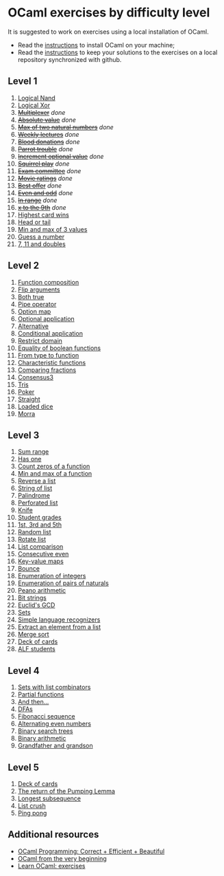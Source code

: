 # OCaml exercises by difficulty level

It is suggested to work on exercises using a local installation of OCaml. 
- Read the [instructions](tutorials/install-ocaml.md) to install OCaml on your machine;
- Read the [instructions](tutorials/setup-git.md) to keep your solutions to the exercises on a local repository synchronized with github.

## Level 1

1. [Logical Nand](level-1/nand/README.md)
1. [Logical Xor](level-1/xor/README.md)
1. <s>[Multiplexer](level-1/mux/README.md)</s> _done_
1. <s>[Absolute value](level-1/absolute-value/README.md)</s> _done_
1. <s>[Max of two natural numbers](level-1/maxnat/README.md)</s> _done_
1. <s>[Weekly lectures](level-1/weekly-lectures/README.md)</s> _done_
1. <s>[Blood donations](level-1/blood-donations/README.md)</s> _done_
1. <s>[Parrot trouble](level-1/parrot-trouble/README.md)</s> _done_
1. <s>[Increment optional value](level-1/increment-option/README.md)</s> _done_
1. <s>[Squirrel play](level-1/squirrel-play/README.md)</s> _done_
1. <s>[Exam committee](level-1/exam-committee/README.md)</s> _done_
1. <s>[Movie ratings](level-1/movie-ratings/README.md)</s> _done_
1. <s>[Best offer](level-1/best-offer/README.md)</s> _done_
1. <s>[Even and odd](level-1/even-odd/README.md)</s> _done_
1. <s>[In range](level-1/in-range/README.md)</s> _done_
1. <s>[x to the 9th](level-1/exp9/README.md)</s> _done_
1. [Highest card wins](level-1/highest-card-wins/README.md)
1. [Head or tail](level-1/head-or-tail/README.md)
1. [Min and max of 3 values](level-1/minmax3/README.md)
1. [Guess a number](level-1/guess5/README.md)
1. [7, 11 and doubles](level-1/7-11-doubles/README.md)

## Level 2

1. [Function composition](level-2/compose/README.md)
1. [Flip arguments](level-2/flip-curry/README.md)
1. [Both true](level-2/both-true/README.md)
1. [Pipe operator](level-2/pipeline/README.md)
1. [Option map](level-2/option-map/README.md)
1. [Optional application](level-2/option-seq/README.md)
1. [Alternative](level-2/alternative/README.md)
1. [Conditional application](level-2/apply-if/README.md)
1. [Restrict domain](level-2/restrict-dom/README.md)
1. [Equality of boolean functions](level-2/eqboolbool/README.md)
1. [From type to function](level-2/fun-of-type/README.md)
1. [Characteristic functions](level-2/characteristic-fun/README.md)
1. [Comparing fractions](level-2/fractions/README.md)
1. [Consensus3](level-2/consensus3/README.md)
1. [Tris](level-2/tris/README.md)
1. [Poker](level-2/poker/README.md)
1. [Straight](level-2/straight/README.md)
1. [Loaded dice](level-2/loaded-dice/README.md)
1. [Morra](level-2/morra/README.md)

## Level 3

1. [Sum range](level-3/sumrange/README.md)
1. [Has one](level-3/has-one/README.md)
1. [Count zeros of a function](level-3/countzero/README.md)
1. [Min and max of a function](level-3/minmaxfun/README.md)
1. [Reverse a list](level-3/rev-list/README.md)
1. [String of list](level-3/string-of-list/README.md)
1. [Palindrome](level-3/palindrome/README.md)
1. [Perforated list](level-3/perforated/README.md)
1. [Knife](level-3/knife/README.md)
1. [Student grades](level-3/cumlaude/README.md)
1. [1st, 3rd and 5th](level-3/first-third-fifth/README.md)
1. [Random list](level-3/rnd-list/README.md)
1. [Rotate list](level-3/rotate-list/README.md)
1. [List comparison](level-3/compare-list/README.md)
1. [Consecutive even](level-3/consecutive-even/README.md)
1. [Key-value maps](level-3/keyval/README.md)
1. [Bounce](level-3/bounce/README.md)
1. [Enumeration of integers](level-3/enum-int/README.md)
1. [Enumeration of pairs of naturals](level-3/enum-nat-nat/README.md)
1. [Peano arithmetic](level-3/peano/README.md)
1. [Bit strings](level-3/bitstrings/README.md)
1. [Euclid's GCD](level-3/euclid-gcd/README.md)
1. [Sets](level-3/set/README.md) 
1. [Simple language recognizers](level-3/lang-recognizers/README.md)
1. [Extract an element from a list](level-3/extract/README.md)
1. [Merge sort](level-3/mergesort/README.md)
1. [Deck of cards](level-3/deck-of-cards/README.md)
1. [ALF students](level-3/alf-students/README.md)

## Level 4

1. [Sets with list combinators](level-4/set-fold/README.md)
1. [Partial functions](level-4/partial-functions/README.md)
1. [And then...](level-4/and-then/README.md)
1. [DFAs](level-4/dfa/README.md)
1. [Fibonacci sequence](level-4/fibonacci-seq/README.md)
1. [Alternating even numbers](level-4/alt-even/README.md)
1. [Binary search trees](level-4/binary-search-tree/README.md)
1. [Binary arithmetic](level-4/binary-arithmetic/README.md)
1. [Grandfather and grandson](level-4/grandfather-grandson/README.md)

## Level 5

1. [Deck of cards](level-5/deck-of-cards/README.md)
1. [The return of the Pumping Lemma](level-5/pumping-lemma/README.md)
1. [Longest subsequence](level-5/longsub/README.md)
1. [List crush](level-5/list-crush/README.md)
1. [Ping pong](level-5/ping-pong/README.md)

## Additional resources

- [OCaml Programming: Correct + Efficient + Beautiful](https://cs3110.github.io/textbook/cover.html)
- [OCaml from the very beginning](http://ocaml-book.com/)
- [Learn OCaml: exercises](https://ocaml-sf.org/learn-ocaml-public/index.html#activity=exercises)